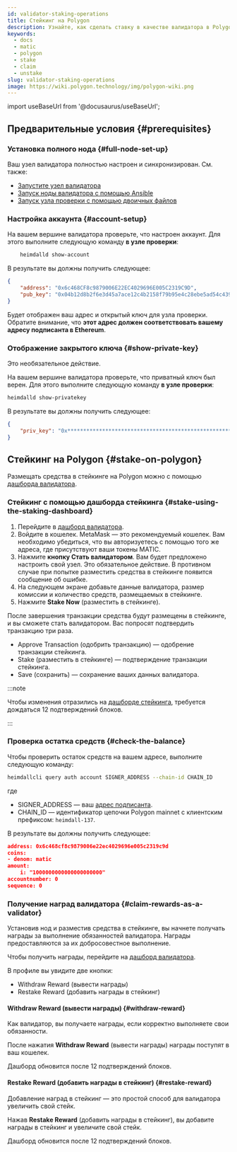```yaml
---
id: validator-staking-operations
title: Стейкинг на Polygon
description: Узнайте, как сделать ставку в качестве валидатора в Polygon Network
keywords:
  - docs
  - matic
  - polygon
  - stake
  - claim
  - unstake
slug: validator-staking-operations
image: https://wiki.polygon.technology/img/polygon-wiki.png
---
```

import useBaseUrl from '@docusaurus/useBaseUrl';

## Предварительные условия {#prerequisites}

### Установка полного нода {#full-node-set-up}

Ваш узел валидатора полностью настроен и синхронизирован. См. также:

* [Запустите узел валидатора](run-validator.md)
* [Запуск ноды валидатора с помощью Ansible](run-validator-ansible.md)
* [Запуск узла проверки с помощью двоичных файлов](run-validator-binaries.md)

### Настройка аккаунта {#account-setup}

На вашем вершине валидатора проверьте, что настроен аккаунт. Для этого выполните следующую команду **в узле проверки**:

```sh
    heimdalld show-account
```

В результате вы должны получить следующее:

```json
{
    "address": "0x6c468CF8c9879006E22EC4029696E005C2319C9D",
    "pub_key": "0x04b12d8b2f6e3d45a7ace12c4b2158f79b95e4c28ebe5ad54c439be9431d7fc9dc1164210bf6a5c3b8523528b931e772c86a307e8cff4b725e6b4a77d21417bf19"
}
```

Будет отображен ваш адрес и открытый ключ для узла проверки. Обратите внимание, что **этот адрес должен соответствовать вашему адресу подписанта в Ethereum**.

### Отображение закрытого ключа {#show-private-key}

Это необязательное действие.

На вашем вершине валидатора проверьте, что приватный ключ был верен. Для этого выполните следующую команду **в узле проверки**:

```sh
heimdalld show-privatekey
```

В результате вы должны получить следующее:

```json
{
    "priv_key": "0x********************************************************"
}
```

## Стейкинг на Polygon {#stake-on-polygon}

Размещать средства в стейкинге на Polygon можно с помощью [дашборда валидатора](https://staking.polygon.technology/validators/).

### Стейкинг с помощью дашборда стейкинга {#stake-using-the-staking-dashboard}

1. Перейдите в [дашборд валидатора](https://staking.polygon.technology/validators/).
2. Войдите в кошелек. MetaMask — это рекомендуемый кошелек. Вам необходимо убедиться, что вы авторизуетесь с помощью того же адреса, где присутствуют ваши токены MATIC.
3. Нажмите **кнопку Стать валидатором**. Вам будет предложено настроить свой узел. Это обязательное действие. В противном случае при попытке разместить средства в стейкинге появится сообщение об ошибке.
4. На следующем экране добавьте данные валидатора, размер комиссии и количество средств, размещаемых в стейкинге.
5. Нажмите **Stake Now** (разместить в стейкинге).

После завершения транзакции средства будут размещены в стейкинге, и вы сможете стать валидатором. Вас попросят подтвердить транзакцию три раза.

* Approve Transaction (одобрить транзакцию) — одобрение транзакции стейкинга.
* Stake (разместить в стейкинге) — подтверждение транзакции стейкинга.
* Save (сохранить) — сохранение ваших данных валидатора.

:::note

Чтобы изменения отразились на [дашборде стейкинга](https://staking.polygon.technology/account), требуется дождаться 12 подтверждений блоков.

:::

### Проверка остатка средств {#check-the-balance}

Чтобы проверить остаток средств на вашем адресе, выполните следующую команду:

```sh
heimdallcli query auth account SIGNER_ADDRESS --chain-id CHAIN_ID
```

где

* SIGNER_ADDRESS — ваш [адрес подписанта](/docs/maintain/glossary.md#validator).
* CHAIN_ID — идентификатор цепочки Polygon mainnet с клиентским префиксом: `heimdall-137`.

В результате вы должны получить следующее:

```json
address: 0x6c468cf8c9879006e22ec4029696e005c2319c9d
coins:
- denom: matic
amount:
    i: "1000000000000000000000"
accountnumber: 0
sequence: 0
```

### Получение наград валидатора {#claim-rewards-as-a-validator}

Установив нод и разместив средства в стейкинге, вы начнете получать награды за выполнение обязанностей валидатора. Награды предоставляются за их добросовестное выполнение.

Чтобы получить награды, перейдите на [дашборд валидатора](https://staking.polygon.technology/account).

В профиле вы увидите две кнопки:

* Withdraw Reward (вывести награды)
* Restake Reward (добавить награды в стейкинг)

#### Withdraw Reward (вывести награды) {#withdraw-reward}

Как валидатор, вы получаете награды, если корректно выполняете свои обязанности.

После нажатия **Withdraw Reward** (вывести награды) награды поступят в ваш кошелек.

Дашборд обновится после 12 подтверждений блоков.

#### Restake Reward (добавить награды в стейкинг) {#restake-reward}

Добавление наград в стейкинг — это простой способ для валидатора увеличить свой стейк.

Нажав **Restake Reward** (добавить награды в стейкинг), вы добавите награды в стейкинг и увеличите свой стейк.

Дашборд обновится после 12 подтверждений блоков.
